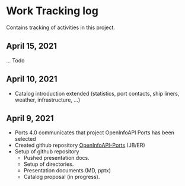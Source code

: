# Work Tracking log
Contains tracking of activities in this project.

## April 15, 2021
... Todo

## April 10, 2021
- Catalog introduction extended (statistics, port contacts, ship liners, weather, infrastructure, ...)

## April 9, 2021
- Ports 4.0 communicates that project OpenInfoAPI Ports has been selected
- Created github repository [OpenInfoAPI-Ports](https://github.com/portdebarcelona/OpenInfoAPI-Ports) (JB/ER)
- Setup of github repository
  - Pushed presentation docs.
  - Setup of directories.
  - Presentation documents (MD, pptx)
  - Catalog proposal (in progress).


